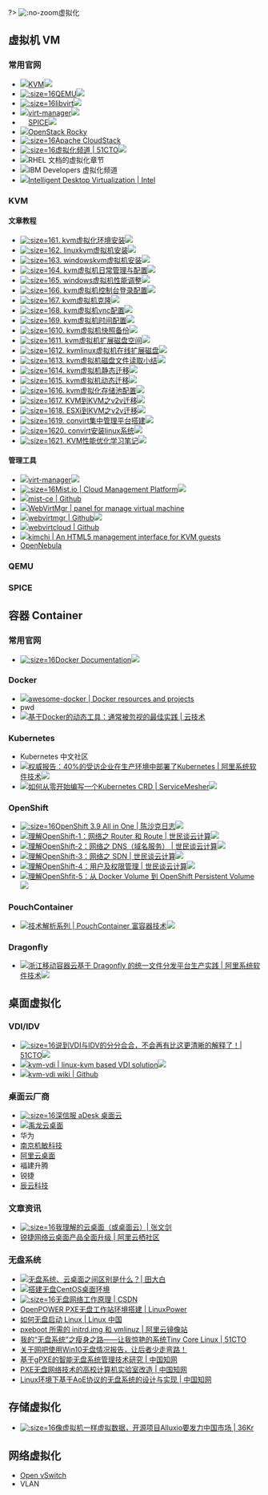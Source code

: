 ?> ![](logo/redhat.svg ':no-zoom')虚拟化

## 虚拟机 VM

### 常用官网

- [![](logo/redhat.svg)KVM![](logo/star.svg)](https://www.linux-kvm.org/page/Main_Page)
- [![](logo/qemu.png ':size=16')QEMU![](logo/star.svg)](https://www.qemu.org)
- [![](logo/libvirt.png ':size=16')libvirt![](logo/star.svg)](https://libvirt.org/)
- [![](logo/redhat.svg)virt-manager![](logo/star.svg)](https://virt-manager.org)
- <img src='https://notes.abelsu7.top/develop/logo/spice.png' height='16' data-no-zoom></img>[SPICE![](logo/star.svg)](https://www.spice-space.org)
- [![](logo/openstack.svg)OpenStack Rocky](https://docs.openstack.org/rocky/)
- [![](logo/cloudstack.ico ':size=16')Apache CloudStack](http://cloudstack.apache.org)
- [![](logo/51cto.ico ':size=16')虚拟化频道 | 51CTO![](logo/star.svg)](http://virtual.51cto.com)
- ![](logo/redhat.svg)RHEL 文档的虚拟化章节
- ![](logo/ibm.svg)IBM Developers 虚拟化频道
- [![](logo/pdf.svg)Intelligent Desktop Virtualization | Intel](http://download.intel.com/pressroom/archive/reference/Intelligent_Desktop_Virtualization.pdf)

### KVM

#### 文章教程

- [![](logo/51cto.ico ':size=16')1. kvm虚拟化环境安装![](logo/star.svg)](http://blog.51cto.com/koumm/1288795)
- [![](logo/51cto.ico ':size=16')2. linuxkvm虚拟机安装![](logo/star.svg)](http://blog.51cto.com/koumm/1289627)
- [![](logo/51cto.ico ':size=16')3. windowskvm虚拟机安装![](logo/star.svg)](http://blog.51cto.com/koumm/1290191)
- [![](logo/51cto.ico ':size=16')4. kvm虚拟机日常管理与配置![](logo/star.svg)](http://blog.51cto.com/koumm/1290269)
- [![](logo/51cto.ico ':size=16')5. windows虚拟机性能调整![](logo/star.svg)](http://blog.51cto.com/koumm/1290682)
- [![](logo/51cto.ico ':size=16')6. kvm虚拟机控制台登录配置![](logo/star.svg)](http://blog.51cto.com/koumm/1290996)
- [![](logo/51cto.ico ':size=16')7. kvm虚拟机克隆![](logo/star.svg)](http://blog.51cto.com/koumm/1291793)
- [![](logo/51cto.ico ':size=16')8. kvm虚拟机vnc配置![](logo/star.svg)](http://blog.51cto.com/koumm/1291803)
- [![](logo/51cto.ico ':size=16')9. kvm虚拟机时间配置![](logo/star.svg)](http://blog.51cto.com/koumm/1291862)
- [![](logo/51cto.ico ':size=16')10. kvm虚拟机快照备份![](logo/star.svg)](http://blog.51cto.com/koumm/1291893)
- [![](logo/51cto.ico ':size=16')11. kvm虚拟机扩展磁盘空间![](logo/star.svg)](http://blog.51cto.com/koumm/1292146)
- [![](logo/51cto.ico ':size=16')12. kvmlinux虚拟机在线扩展磁盘![](logo/star.svg)](http://blog.51cto.com/koumm/1295295)
- [![](logo/51cto.ico ':size=16')13. kvm虚拟机磁盘文件读取小结![](logo/star.svg)](http://blog.51cto.com/koumm/1298845)
- [![](logo/51cto.ico ':size=16')14. kvm虚拟机静态迁移![](logo/star.svg)](http://blog.51cto.com/koumm/1298852)
- [![](logo/51cto.ico ':size=16')15. kvm虚拟机动态迁移![](logo/star.svg)](http://blog.51cto.com/koumm/1300783)
- [![](logo/51cto.ico ':size=16')16. kvm虚拟化存储池配置![](logo/star.svg)](http://blog.51cto.com/koumm/1304196)
- [![](logo/51cto.ico ':size=16')17. KVM到KVM之v2v迁移![](logo/star.svg)](http://blog.51cto.com/koumm/1304271)
- [![](logo/51cto.ico ':size=16')18. ESXi到KVM之v2v迁移![](logo/star.svg)](http://blog.51cto.com/koumm/1304461)
- [![](logo/51cto.ico ':size=16')19. convirt集中管理平台搭建![](logo/star.svg)](http://blog.51cto.com/koumm/1305553)
- [![](logo/51cto.ico ':size=16')20. convirt安装linux系统![](logo/star.svg)](http://blog.51cto.com/koumm/1306526)
- [![](logo/51cto.ico ':size=16')21. KVM性能优化学习笔记![](logo/star.svg)](http://blog.51cto.com/koumm/1606422)

#### 管理工具

- [![](logo/redhat.svg)virt-manager![](logo/star.svg)](https://virt-manager.org)
- [![](logo/mist.png ':size=16')Mist.io | Cloud Management Platform![](logo/star.svg)](https://mist.io)
- [![](logo/github.svg)mist-ce | Github](https://github.com/mistio/mist-ce)
- [![](logo/star.svg)WebVirtMgr | panel for manage virtual machine](http://retspen.github.io/)
- [![](logo/github.svg)webvirtmgr | Github![](logo/star.svg)](https://github.com/retspen/webvirtmgr)
- [![](logo/github.svg)webvirtcloud | Github](https://github.com/retspen/webvirtcloud)
- [![](logo/github.svg)kimchi | An HTML5 management interface for KVM guests](https://github.com/kimchi-project/kimchi)
- [OpenNebula](https://opennebula.org/)

### QEMU

### SPICE

## 容器 Container

### 常用官网

- [![](logo/docker-docs.ico ':size=16')Docker Documentation![](logo/star.svg)](https://docs.docker.com)

### Docker

* [![](logo/github.svg)awesome-docker | Docker resources and projects](http://wedocker.com)
* pwd
* [![](logo/wechat.svg)基于Docker的动态工具：通常被忽视的最佳实践 | 云技术](https://mp.weixin.qq.com/s/8QnYw6y702DjYk9TYH_jsw)

### Kubernetes

* Kubernetes 中文社区
* [![](logo/wechat.svg)权威报告：40%的受访企业在生产环境中部署了Kubernetes | 阿里系统软件技术![](logo/star.svg)](https://mp.weixin.qq.com/s/XgtDh5s1JzstYM5iEkIaDQ)
* [![](logo/wechat.svg)如何从零开始编写一个Kubernetes CRD | ServiceMesher![](logo/star.svg)](https://mp.weixin.qq.com/s/z_xM8QqpRUASDM1UyMzEeA)

### OpenShift

* [![](logo/chenshake.ico ':size=16')OpenShift 3.9 All in One | 陈沙克日志![](logo/star.svg)](http://www.chenshake.com/openshift-3-9-all-in-one/)
* [![](logo/wechat.svg)理解OpenShift-1：网络之 Router 和 Route | 世民谈云计算![](logo/star.svg)](https://mp.weixin.qq.com/s/F0ZMMID75wHhpqdps6p8dw)
* [![](logo/wechat.svg)理解OpenShift-2：网络之 DNS（域名服务） | 世民谈云计算![](logo/star.svg)](https://mp.weixin.qq.com/s/7e-RXoUHEUw8_EcR18cOeg)
* [![](logo/wechat.svg)理解OpenShift-3：网络之 SDN | 世民谈云计算![](logo/star.svg)](https://mp.weixin.qq.com/s/-Sw0ZXbpZuI_2n_DxexQcA)
* [![](logo/wechat.svg)理解OpenShift-4：用户及权限管理 | 世民谈云计算![](logo/star.svg)](https://mp.weixin.qq.com/s/pklFXKk5f4X-P7KSJiwAYA)
* [![](logo/wechat.svg)理解OpenShfit-5：从 Docker Volume 到 OpenShift Persistent Volume![](logo/star.svg)](https://mp.weixin.qq.com/s/znXnuV3gS9l-2ibz_WbcxQ)

### PouchContainer

* [![](logo/wechat.svg)技术解析系列 | PouchContainer 富容器技术![](logo/star.svg)](https://mp.weixin.qq.com/s/M98lQZAKFjtvs3XUDm4olA)

### Dragonfly

- [![](logo/wechat.svg)浙江移动容器云基于 Dragonfly 的统一文件分发平台生产实践 | 阿里系统软件技术![](logo/star.svg)](https://mp.weixin.qq.com/s/0PRitK9bqcMr88lOOw5aKQ)

## 桌面虚拟化

### VDI/IDV

- [![](logo/51cto.ico ':size=16')说到VDI与IDV的分分合合，不会再有比这更清晰的解释了！| 51CTO![](logo/star.svg)](http://blog.51cto.com/techmc/2046797)
- [![](logo/github.svg)kvm-vdi | linux-kvm based VDI solution![](logo/star.svg)](https://github.com/Seitanas/kvm-vdi)
- [![](logo/github.svg)kvm-vdi wiki | Github](https://github.com/Seitanas/kvm-vdi/wiki)

### 桌面云厂商

* [![](logo/sangfor.png ':size=16')深信服 aDesk 桌面云](http://www.sangfor.com.cn/product/it-yun-a-desk.html)
* [![](logo/yulong.png)禹龙云桌面](http://www.ylserver.com)
* 华为
* [南京机敏科技](http://www.astute-tec.com/#/production/dcloud/platform)
* [阿里云桌面](https://www.aliyun.com/product/clouddesktop)
* 福建升腾
* 锐捷
* [辰云科技](http://www.morningcloud.cn/#/main)

### 文章资讯

- [![](logo/csdn.ico ':size=16')我理解的云桌面（或桌面云）| 张文剑](https://blog.csdn.net/u010766821/article/details/54959170)
- [锐捷网络云桌面产品全面升级 | 阿里云栖社区](https://yq.aliyun.com/articles/581032)

### 无盘系统

* [![](logo/zhihu.svg)无盘系统、云桌面之间区别是什么？| 田大白](https://zhuanlan.zhihu.com/p/37796131)
* [![](logo/star.svg)搭建无盘CentOS桌面环境](https://purplepalmdash.github.io/2016/06/18/da-jian-wu-pan-centoszhuo-mian-huan-jing/)
* [![](logo/csdn.ico ':size=16')无盘网络工作原理 | CSDN](https://blog.csdn.net/hytfly/article/details/5905532)
* [OpenPOWER PXE无盘工作站环境搭建 | LinuxPower](http://www.linuxpower.com.cn/forum.php?mod=viewthread&tid=1009)
* [如何无盘启动 Linux | Linux 中国](https://linux.cn/article-3511-1.html)
* [pxeboot 所需的 initrd.img 和 vmlinuz | 阿里云镜像站](http://mirrors.aliyun.com/centos/7/os/x86_64/images/pxeboot/)
* [我的“无盘系统”之瘦身之路——让我惊艳的系统Tiny Core Linux | 51CTO](http://blog.51cto.com/flymanhi/503831)
* [关于网吧使用Win10无盘情况报告，让后者少走弯路！](http://www.aylh.top/wangba/1269.html)
* [基于gPXE的智能无盘系统管理技术研究 | 中国知网](http://kns.cnki.net/KCMS/detail/detail.aspx?dbcode=CMFD&dbname=CMFD2012&filename=1012309417.nh&uid=WEEvREcwSlJHSldRa1FhdXNXa0d1YWxzV2pFbytnVjJONFJpckpxWnNZVT0=$9A4hF_YAuvQ5obgVAqNKPCYcEjKensW4IQMovwHtwkF4VYPoHbKxJw!!&v=MDAwNDFyQ1VSTEtlWnVkbkZ5SGxVcjdOVkYyNkhMQzRGOVhOcUpFYlBJUjhlWDFMdXhZUzdEaDFUM3FUcldNMUY=)
* [PXE无盘网络技术的高校计算机实验室改造 | 中国知网](http://kns.cnki.net/KCMS/detail/detail.aspx?dbcode=CJFQ&dbname=CJFDLAST2018&filename=SYSY201801062&uid=WEEvREcwSlJHSldRa1FhdXNXa0d1YWxzV2pFbytnVjJONFJpckpxWnNZVT0=$9A4hF_YAuvQ5obgVAqNKPCYcEjKensW4IQMovwHtwkF4VYPoHbKxJw!!&v=MzI2MDNMdXhZUzdEaDFUM3FUcldNMUZyQ1VSTEtlWnVkbkZ5SGxWcnpKTmpUWWQ3RzRIOW5Ncm85RFpvUjhlWDE=)
* [Linux环境下基于AoE协议的无盘系统的设计与实现 | 中国知网](http://kns.cnki.net/KCMS/detail/detail.aspx?dbcode=CMFD&dbname=CMFD201402&filename=1013267443.nh&uid=WEEvREcwSlJHSldRa1FhdXNXa0d1YWxzV2pFbytnVjJONFJpckpxWnNZVT0=$9A4hF_YAuvQ5obgVAqNKPCYcEjKensW4IQMovwHtwkF4VYPoHbKxJw!!&v=MTI5MjR1eFlTN0RoMVQzcVRyV00xRnJDVVJMS2VadWRuRnlIbFZickxWRjI2SGJHK0dkWElySkViUElSOGVYMUw=)

## 存储虚拟化

* [![](logo/36kr.png ':size=16')像虚拟机一样虚拟数据，开源项目Alluxio要发力中国市场 | 36Kr](https://36kr.com/p/5153871.html)

## 网络虚拟化

- [Open vSwitch](http://www.openvswitch.org)
- VLAN